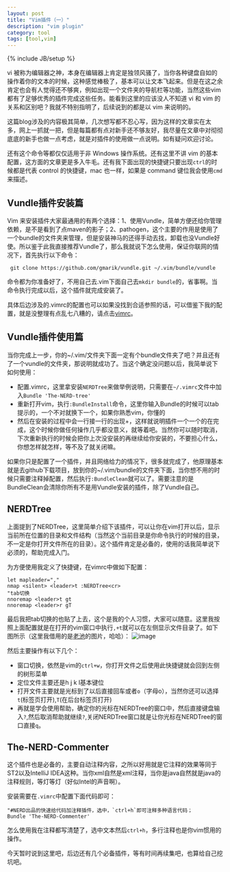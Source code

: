 ```yaml
---
layout: post
title: "Vim插件（一）"
description: "vim plugin"
category: tool
tags: [tool,vim]
---
```

{% include JB/setup %}

vi 被称为编辑器之神，本身在编辑器上肯定是独领风骚了，当你各种键盘自如的操作着你的文本的时候，这种感觉棒极了，基本可以让文本飞起来。但是在这之余肯定也会有人觉得还不够爽，例如出现一个文件夹的导航栏等功能，当然这些vim都有了足够优秀的插件完成这些任务。能看到这里的应该没人不知道 vi 和 vim 的关系和区别吧？我就不特别指明了，后续说到的都是以 vim 来说明的。

这篇blog涉及的内容极其简单，几次想写都不忍心写，因为这样的文章实在太多，网上一抓就一把，但是每篇都有点对新手还不够友好，我尽量在文章中对彻彻底底的新手也做一点考虑，就是对插件的使用做一点说明。如有疑问欢迎讨论。

还有这个命令等都仅仅适用于非 Windows 操作系统。还有这里不讲 vim 的基本配置，这方面的文章更是多入牛毛。还有我下面出现的快捷键只要出现`ctrl`的时候都是代表 control 的快捷键，mac 也一样，如果是 command 键位我会使用`cmd`来描述。

## Vundle插件安装篇

Vim 来安装插件大家最通用的有两个选择：1、使用Vundle，简单方便还给你管理依赖，是不是看到了点maven的影子；2、pathogen，这个主要的作用是使用了一个bundle的文件夹来管理，但是安装神马的还得手动去找，卸载也没Vundle好使。所以鉴于此我直接推荐Vundle了，那么我就说下怎么使用，保证你联网的情况下，首先执行以下命令：

	 git clone https://github.com/gmarik/vundle.git ~/.vim/bundle/vundle

命令都为你准备好了，不用自己去.vim下面自己去`mkdir bundle`的，省事啊。当命令执行完成以后，这个插件就完成安装了。

具体后边涉及的.vimrc的配置也可以如果没找到合适参照的话，可以借鉴下我的配置，就是没整理有点乱七八糟的，请点击[vimrc](https://gist.github.com/ethanfu/6246263)。

## Vundle插件使用篇
当你完成上一步，你的~/.vim/文件夹下面一定有个bundle文件夹了吧？并且还有了一个vundle的文件夹，那说明就成功了。当这个确定没问题以后，我简单说下如何使用：

* 配置.vimrc，这里拿安装`NERDTree`来做举例说明，只需要在`~/.vimrc`文件中加入`Bundle 'The-NERD-tree'`
* 重新打开vim，执行`:BundleInstall`命令，这里你输入Bundle的时候可以tab提示的，一个不对就换下一个，如果你熟悉vim，你懂的
* 然后在安装的过程中会一行接一行的出现+，这样就说明插件一个一个的在完成，这个时候你做任何操作几乎都没意义，就等着吧。当然你可以随时取消，下次重新执行的时候会把你上次没安装的再继续给你安装的，不要担心什么，你想怎样就怎样，等不及了就关闭嘛。

如果你只是配置了一个插件，并且网络给力的情况下，很多就完成了，他原理基本就是去github下载项目，放到你的~/.vim/bundle的文件夹下面，当你想不用的时候只需要注释掉配置，然后执行`:BundleClean`就可以了。需要注意的是BundleClean会清除你所有不是用Vundle安装的插件，除了Vundle自己。

## NERDTree
上面提到了NERDTree，这里简单介绍下该插件，可以让你在vim打开以后，显示当前所在位置的目录和文件结构（当然这个当前目录是你命令执行的时候的目录，不一定是你打开文件所在的目录）。这个插件肯定是必备的，使用的话我简单说下必须的，帮助完成入门。

为方便使用我定义了快捷键，在vimrc中做如下配置：

	let mapleader=","
	nmap <silent> <leader>t :NERDTree<cr>
	"tab切换
	nnoremap <leader>t gt  
	nnoremap <leader>r gT
最后我把tab切换的也贴了上去，这个是我的个人习惯，大家可以随意。这里我按照上面配置就是在打开的vim窗口中执行`,+t`就可以在左侧显示文件目录了。如下图所示（这里我借用的是[老池](http://www.weibo.com/idreamland)的图片，哈哈）：
![image](http://gap.use.com.cn/wikiattach/chijianqiang/attachments/tree.png)

然后主要操作有以下几个：

* 窗口切换，依然是vim的`ctrl+w`，你打开文件之后使用此快捷键就会回到左侧的树形菜单
* 定位文件主要还是h j k l基本键位
* 打开文件主要就是光标到了以后直接回车或者`o`（字母o），当然你还可以选择`t`(标签页打开),`T`(在后台标签页打开)
* 再就是学会使用帮助，确定你的光标在NERDTree的窗口中，然后直接键盘输入`?`,然后取消帮助就继续`?`,关闭NERDTree窗口就是让你光标在NERDTree的窗口直接`q`。

## The-NERD-Commenter
这个插件也是必备的，主要自动注释内容，之所以好用就是它注释的效果等同于ST2以及IntelliJ IDEA这种。当你xml自然是xml注释，当你是java自然就是java的注释规则，等灯等灯（好似Intel的声音啊）。

安装需要在`.vimrc`中配置下面代码即可：
	
	"#NERD出品的快速给代码加注释插件，选中，`ctrl+h`即可注释多种语言代码；
	Bundle 'The-NERD-Commenter'
怎么使用我在注释都写清楚了，选中文本然后`ctrl+h`，多行注释也是你vim惯用的操作。

今天暂时说到这里吧，后边还有几个必备插件，等有时间再续集吧，也算给自己挖坑吧。